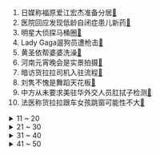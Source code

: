 1. 日媒称福原爱江宏杰准备分居[:link:](https://s.weibo.com/weibo?q=%23日媒称福原爱江宏杰准备分居%23&Refer=top)
2. 医院回应发现低龄自闭症患儿新药[:link:](https://s.weibo.com/weibo?q=%23医院回应发现低龄自闭症患儿新药%23&Refer=top)
3. 明星大侦探马桶圈[:link:](https://s.weibo.com/weibo?q=%23明星大侦探马桶圈%23&Refer=top)
4. Lady Gaga遛狗员遭枪击[:link:](https://s.weibo.com/weibo?q=%23Lady%20Gaga遛狗员遭枪击%23&Refer=top)
5. 黄圣依帮婆婆洗澡[:link:](https://s.weibo.com/weibo?q=%23黄圣依帮婆婆洗澡%23&Refer=top)
6. 河南元宵晚会是实景拍摄[:link:](https://s.weibo.com/weibo?q=%23河南元宵晚会是实景拍摄%23&Refer=top)
7. 暗访货拉拉司机入驻流程[:link:](https://s.weibo.com/weibo?q=%23暗访货拉拉司机入驻流程%23&Refer=top)
8. 刘隽不愧是舞蹈天花板[:link:](https://s.weibo.com/weibo?q=%23刘隽不愧是舞蹈天花板%23&Refer=top)
9. 中方从未要求美驻华外交人员肛拭子检测[:link:](https://s.weibo.com/weibo?q=%23中方从未要求美驻华外交人员肛拭子检测%23&Refer=top)
10. 法医称货拉拉跟车女孩跳窗可能性不大[:link:](https://s.weibo.com/weibo?q=%23法医称货拉拉跟车女孩跳窗可能性不大%23&Refer=top)
<details>
<summary>11 ~ 20</summary>

11. 河南元宵晚会 审美在线[:link:](https://s.weibo.com/weibo?q=%23河南元宵晚会%20审美在线%23&Refer=top)
12. 元宵节[:link:](https://s.weibo.com/weibo?q=%23元宵节%23&Refer=top)
13. 面对掌控欲强的婆婆媳妇该忍吗[:link:](https://s.weibo.com/weibo?q=%23面对掌控欲强的婆婆媳妇该忍吗%23&Refer=top)
14. 美国新冠肺炎超2839万例[:link:](https://s.weibo.com/weibo?q=%23美国新冠肺炎超2839万例%23&Refer=top)
15. 黄文秀父亲的金钱观[:link:](https://s.weibo.com/weibo?q=%23黄文秀父亲的金钱观%23&Refer=top)
16. 情人是王灿给杜淳选的[:link:](https://s.weibo.com/weibo?q=%23情人是王灿给杜淳选的%23&Refer=top)
17. 考研成绩[:link:](https://s.weibo.com/weibo?q=%23考研成绩%23&Refer=top)
18. 李宇春喊Lisa的样子好像场外求助[:link:](https://s.weibo.com/weibo?q=%23李宇春喊Lisa的样子好像场外求助%23&Refer=top)
19. 党妹More Seventeen落花[:link:](https://s.weibo.com/weibo?q=%23党妹More%20Seventeen落花%23&Refer=top)
20. 元宵节文案[:link:](https://s.weibo.com/weibo?q=%23元宵节文案%23&Refer=top)
</details>
<details>
<summary>21 ~ 30</summary>

21. 元宵节快乐[:link:](https://s.weibo.com/weibo?q=%23元宵节快乐%23&Refer=top)
22. 我的时代你的时代[:link:](https://s.weibo.com/weibo?q=%23我的时代你的时代%23&Refer=top)
23. 4.1亿年前鸭吻鱼类[:link:](https://s.weibo.com/weibo?q=%234.1亿年前鸭吻鱼类%23&Refer=top)
24. 元宵节后北京全面禁放烟花[:link:](https://s.weibo.com/weibo?q=%23元宵节后北京全面禁放烟花%23&Refer=top)
25. 丁彦雨航 让我安心康复不好吗[:link:](https://s.weibo.com/weibo?q=%23丁彦雨航%20让我安心康复不好吗%23&Refer=top)
26. 咸素媛回应和陈华分手[:link:](https://s.weibo.com/weibo?q=%23咸素媛回应和陈华分手%23&Refer=top)
27. 暨南大学考研成绩[:link:](https://s.weibo.com/weibo?q=%23暨南大学考研成绩%23&Refer=top)
28. 原德云社演员啜梦珏涉嫌诈骗罪将受审[:link:](https://s.weibo.com/weibo?q=%23原德云社演员啜梦珏涉嫌诈骗罪将受审%23&Refer=top)
29. 卫星图见证脱贫巨变[:link:](https://s.weibo.com/weibo?q=%23卫星图见证脱贫巨变%23&Refer=top)
30. 刘隽负重一万斤长大[:link:](https://s.weibo.com/weibo?q=%23刘隽负重一万斤长大%23&Refer=top)
</details>
<details>
<summary>31 ~ 40</summary>

31. 多种蔬菜价格下降[:link:](https://s.weibo.com/weibo?q=%23多种蔬菜价格下降%23&Refer=top)
32. 侯佩岑老公性格[:link:](https://s.weibo.com/weibo?q=%23侯佩岑老公性格%23&Refer=top)
33. 三亚旅游局回应李湘退租事件[:link:](https://s.weibo.com/weibo?q=%23三亚旅游局回应李湘退租事件%23&Refer=top)
34. 中国已消除绝对贫困[:link:](https://s.weibo.com/weibo?q=%23中国已消除绝对贫困%23&Refer=top)
35. 日本栽培出可连皮食用香蕉[:link:](https://s.weibo.com/weibo?q=%23日本栽培出可连皮食用香蕉%23&Refer=top)
36. 肖骁发长文感谢高晓松[:link:](https://s.weibo.com/weibo?q=%23肖骁发长文感谢高晓松%23&Refer=top)
37. 邓孝慈镜头[:link:](https://s.weibo.com/weibo?q=%23邓孝慈镜头%23&Refer=top)
38. 顶楼[:link:](https://s.weibo.com/weibo?q=%23顶楼%23&Refer=top)
39. 美股大跌[:link:](https://s.weibo.com/weibo?q=%23美股大跌%23&Refer=top)
40. 青春有你[:link:](https://s.weibo.com/weibo?q=%23青春有你%23&Refer=top)
</details>
<details>
<summary>41 ~ 50</summary>

41. 山河令[:link:](https://s.weibo.com/weibo?q=%23山河令%23&Refer=top)
42. 陈薇院士团队新冠疫苗获批上市[:link:](https://s.weibo.com/weibo?q=%23陈薇院士团队新冠疫苗获批上市%23&Refer=top)
43. 美国八成针头注射器来自中国[:link:](https://s.weibo.com/weibo?q=%23美国八成针头注射器来自中国%23&Refer=top)
44. 草莓流心喵汤圆[:link:](https://s.weibo.com/weibo?q=%23草莓流心喵汤圆%23&Refer=top)
45. 一学习就想玩手机的原因找到了[:link:](https://s.weibo.com/weibo?q=%23一学习就想玩手机的原因找到了%23&Refer=top)
46. 河南卫视元宵奇妙夜[:link:](https://s.weibo.com/weibo?q=%23河南卫视元宵奇妙夜%23&Refer=top)
47. 你真的太棒了收官[:link:](https://s.weibo.com/weibo?q=%23你真的太棒了收官%23&Refer=top)
48. 吴白和艾情吵架[:link:](https://s.weibo.com/weibo?q=%23吴白和艾情吵架%23&Refer=top)
49. 姚策被两筹款平台拉入黑名单[:link:](https://s.weibo.com/weibo?q=%23姚策被两筹款平台拉入黑名单%23&Refer=top)
50. 徐子未 企鹅精[:link:](https://s.weibo.com/weibo?q=%23徐子未%20企鹅精%23&Refer=top)
</details>